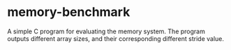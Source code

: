 # memory-benchmark
A simple C program for evaluating the memory system. The program outputs different array sizes, and their corresponding different stride value.
